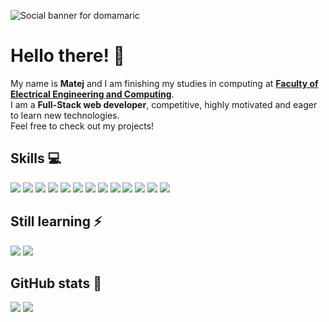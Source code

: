 ![Social banner for domamaric](./header.gif)
# Hello there! 👋

My name is **Matej** and I am finishing my studies in computing at [**Faculty of Electrical Engineering and Computing**](https://www.fer.unizg.hr/).
<br />
I am a **Full-Stack web developer**, competitive, highly motivated and eager to learn new technologies.
<br />
Feel free to check out my projects!


## Skills 💻

![](https://img.shields.io/badge/HTML-239120?style=for-the-badge&logo=html5&logoColor=white)
![](https://img.shields.io/badge/CSS-239120?&style=for-the-badge&logo=css3&logoColor=white)
![](https://img.shields.io/badge/JavaScript-ED8B00?style=for-the-badge&logo=javascript&logoColor=F7DF1E)
![](https://img.shields.io/badge/TypeScript-ED8B00?style=for-the-badge&logo=typescript&logoColor=white)
![](https://img.shields.io/badge/Angular-ED8B00?style=for-the-badge&logo=angular&logoColor=white)
![](https://img.shields.io/badge/Vue.js-ED8B00?style=for-the-badge&logo=vue.js&logoColor=white)
![](https://img.shields.io/badge/Java-00599C?style=for-the-badge&logo=java&logoColor=white)
![](https://img.shields.io/badge/C%23-00599C?style=for-the-badge&logo=c%23&logoColor=white)
![](https://img.shields.io/badge/.NET-0078D6?style=for-the-badge&logo=.net&logoColor=white)
![](https://img.shields.io/badge/Spring%7FBoot-0078D6?style=for-the-badge&logo=springboot&logoColor=white)
![](https://img.shields.io/badge/Node.js-0078D6?style=for-the-badge&logo=node.js&logoColor=white)
![](https://img.shields.io/badge/PostgreSQL-43853D?style=for-the-badge&logo=postgresql&logoColor=white)
![](https://img.shields.io/badge/MongoDB-43853D?style=for-the-badge&logo=mongodb&logoColor=white)



## Still learning ⚡

![](https://img.shields.io/badge/React-ED8B00?style=for-the-badge&logo=react&logoColor=white)
![](https://img.shields.io/badge/Docker-000000?style=for-the-badge&logo=docker&logoColor=white)


## GitHub stats 🚀

![](https://github-readme-stats.vercel.app/api?username=matej352&show_icons=true&theme=dracula)
![](https://github-readme-stats.vercel.app/api/top-langs/?username=matej352&theme=dracula)

<!--
**matej352/matej352** is a ✨ _special_ ✨ repository because its `README.md` (this file) appears on your GitHub profile.

Here are some ideas to get you started:

- 🔭 I’m currently working on ...
- 🌱 I’m currently learning ...
- 👯 I’m looking to collaborate on ...
- 🤔 I’m looking for help with ...
- 💬 Ask me about ...
- 📫 How to reach me: ...
- 😄 Pronouns: ...
- ⚡ Fun fact: ...
-->
